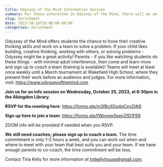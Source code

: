 ```yaml
--- 
title: Odyssey of the Mind Information Session
summary: For those interested in Odyssey of the Mind, there will be an information session on October 25 at 6:30pm in the Abingdon Library.
slug: enrichment
date: 2023-10-16T19:00:00-04:00
categories: enrichment
---
```


Odyssey of the Mind offers students the chance to hone their creative thinking skills and work on a team to solve a problem. If your child likes building, creative thinking, working with others, or solving problems - Odyssey might be a great activity! Parents - if you like watching students do these things - with minimal adult interference, then come and learn more and sign up to coach a team (training is available)! Teams will meet at least once weekly until a March tournament at Wakefield High School, where they present their work before an audience and judges. For more information, visit: https://www.odysseyofthemind.com

**Join us for an info session on Wednesday, October 25, 2023, at 6:30pm in the Abingdon Library.**

**RSVP for the meeting here**: https://forms.gle/m3fBcXGo4qCpyDiK6

**Sign up here to join a team**: https://forms.gle/fWpygwSpenZfD1FR9

ZOOM info will be provided if needed when you RSVP.

**We still need coaches; please sign up to coach a team.** The time commitment is only 1-2 hours a week, and you can work out when and where to meet with your team that best suits you and your team. If we have enough parents to co-coach, the time commitment will be less.

Contact Tina Kelly for more information at [tntkellyhouse@gmail.com](mailto:tntkellyhouse@gmail.com).